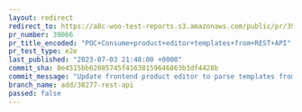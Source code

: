 ```yaml
---
layout: redirect
redirect_to: https://a8c-woo-test-reports.s3.amazonaws.com/public/pr/39066/e2e/index.html
pr_number: 39066
pr_title_encoded: "POC+Consume+product+editor+templates+from+REST+API"
pr_test_type: e2e
last_published: "2023-07-03 21:48:00 +0000"
commit_sha: 8e4515bb62085745f41638159646863b3df4428b
commit_message: "Update frontend product editor to parse templates from REST API"
branch_name: add/38277-rest-api
passed: false
---
```

